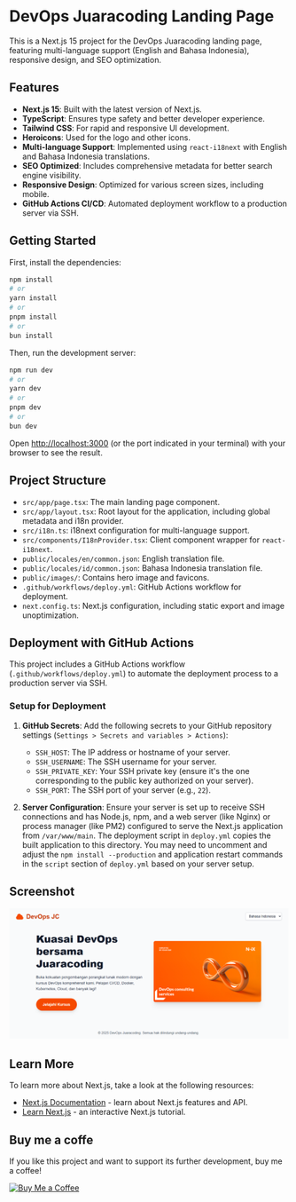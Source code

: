 # DevOps Juaracoding Landing Page

This is a Next.js 15 project for the DevOps Juaracoding landing page, featuring multi-language support (English and Bahasa Indonesia), responsive design, and SEO optimization.

## Features

-   **Next.js 15**: Built with the latest version of Next.js.
-   **TypeScript**: Ensures type safety and better developer experience.
-   **Tailwind CSS**: For rapid and responsive UI development.
-   **Heroicons**: Used for the logo and other icons.
-   **Multi-language Support**: Implemented using `react-i18next` with English and Bahasa Indonesia translations.
-   **SEO Optimized**: Includes comprehensive metadata for better search engine visibility.
-   **Responsive Design**: Optimized for various screen sizes, including mobile.
-   **GitHub Actions CI/CD**: Automated deployment workflow to a production server via SSH.

## Getting Started

First, install the dependencies:

```bash
npm install
# or
yarn install
# or
pnpm install
# or
bun install
```

Then, run the development server:

```bash
npm run dev
# or
yarn dev
# or
pnpm dev
# or
bun dev
```

Open [http://localhost:3000](http://localhost:3000) (or the port indicated in your terminal) with your browser to see the result.

## Project Structure

-   `src/app/page.tsx`: The main landing page component.
-   `src/app/layout.tsx`: Root layout for the application, including global metadata and i18n provider.
-   `src/i18n.ts`: i18next configuration for multi-language support.
-   `src/components/I18nProvider.tsx`: Client component wrapper for `react-i18next`.
-   `public/locales/en/common.json`: English translation file.
-   `public/locales/id/common.json`: Bahasa Indonesia translation file.
-   `public/images/`: Contains hero image and favicons.
-   `.github/workflows/deploy.yml`: GitHub Actions workflow for deployment.
-   `next.config.ts`: Next.js configuration, including static export and image unoptimization.

## Deployment with GitHub Actions

This project includes a GitHub Actions workflow (`.github/workflows/deploy.yml`) to automate the deployment process to a production server via SSH.

### Setup for Deployment

1.  **GitHub Secrets**: Add the following secrets to your GitHub repository settings (`Settings > Secrets and variables > Actions`):
    *   `SSH_HOST`: The IP address or hostname of your server.
    *   `SSH_USERNAME`: The SSH username for your server.
    *   `SSH_PRIVATE_KEY`: Your SSH private key (ensure it's the one corresponding to the public key authorized on your server).
    *   `SSH_PORT`: The SSH port of your server (e.g., `22`).

2.  **Server Configuration**: Ensure your server is set up to receive SSH connections and has Node.js, npm, and a web server (like Nginx) or process manager (like PM2) configured to serve the Next.js application from `/var/www/main`. The deployment script in `deploy.yml` copies the built application to this directory. You may need to uncomment and adjust the `npm install --production` and application restart commands in the `script` section of `deploy.yml` based on your server setup.

## Screenshot

![DevOps Juaracoding Landing Page Screenshot](Screenshot_devopsjc.png)

## Learn More

To learn more about Next.js, take a look at the following resources:

-   [Next.js Documentation](https://nextjs.org/docs) - learn about Next.js features and API.
-   [Learn Next.js](https://nextjs.org/learn) - an interactive Next.js tutorial.

## Buy me a coffe

If you like this project and want to support its further development, buy me a coffee!

[![Buy Me a Coffee](https://www.buymeacoffee.com/assets/img/guidelines/download-assets-sm-1.svg)](https://www.buymeacoffee.com/kudajengke404)
